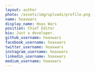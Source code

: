 ```yaml
---
layout: author
photo: /assets/img/uploads/profile.png
name: hoaxwars
display_name: Hoax Wars 
position: Chief Editor
bio: Just a developer.
github_username: hoaxwars
facebook_username: hoaxwars
twitter_username: hoaxwars
instagram_username: hoaxwars
linkedin_username: hoaxwars
medium_username: hoaxwars
---
```


